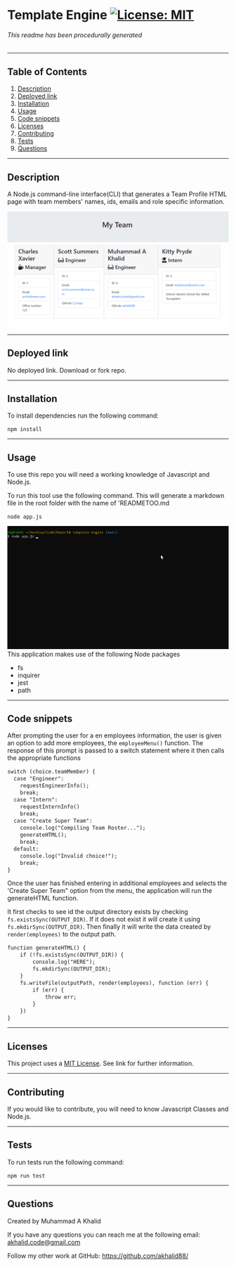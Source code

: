 # Template Engine  [![License: MIT](https://img.shields.io/badge/License-MIT-yellow.svg)](https://opensource.org/licenses/MIT) 
###### This readme has been procedurally generated 

-----------------------
## Table of Contents
1. [Description](#description)
2. [Deployed link](#deployed-link)
3. [Installation](#installation)
4. [Usage](#usage)
5. [Code snippets](#code-snippets)
6. [Licenses](#licenses)
7. [Contributing](#contributing)
8. [Tests](#tests)
9. [Questions](#questions)

-----------------------
## Description
A Node.js command-line interface(CLI) that generates a Team Profile HTML page with team members' names, ids, emails and role specific information.

![Main](assets/main.png)

-----------------------
## Deployed link
No deployed link. Download or fork repo.

-----------------------
## Installation
To install dependencies run the following command:
```
npm install
```

-----------------------
## Usage
To use this repo you will need a working knowledge of Javascript and Node.js. 

To run this tool use the following command. This will generate a markdown file in the root folder with the name of 'READMETOO.md

```
node app.js
```
![Gif](assets/usage.gif)
This application makes use of the following Node packages
- fs
- inquirer
- jest
- path

-----------------------
## Code snippets

After prompting the user for a en employees information, the user is given an option to add more employees, the `employeeMenu()` function. The response of this prompt is passed to a switch statement where it then calls the appropriate functions

```
switch (choice.teamMember) {
  case "Engineer":
    requestEngineerInfo();
    break;
  case "Intern":
    requestInternInfo()
    break;
  case "Create Super Team":
    console.log("Compiling Team Roster...");
    generateHTML();
    break;
  default:
    console.log("Invalid choice!");
    break;
}
```

Once the user has finished entering in additional employees and selects the 'Create Super Team" option from the menu, the application will run the generateHTML function. 

It first checks to see id the output directory exists by checking `fs.existsSync(OUTPUT_DIR)`. If it does not exist it will create it using `fs.mkdirSync(OUTPUT_DIR)`. Then finally it will write the data created by `render(employees)` to the output path.

```
function generateHTML() {
	if (!fs.existsSync(OUTPUT_DIR)) {
		console.log("HERE");
		fs.mkdirSync(OUTPUT_DIR);
	}
	fs.writeFile(outputPath, render(employees), function (err) {
		if (err) {
			throw err;
		}
	})
}
```

-----------------------
## Licenses
This project uses a [MIT License](https://opensource.org/licenses/MIT). See link for further information.

-----------------------
## Contributing
If you would like to contribute, you will need to know Javascript Classes and Node.js.

-----------------------
## Tests
To run tests run the following command:
```
npm run test
```

-----------------------
## Questions
Created by Muhammad A Khalid

If you have any questions you can reach me at the following email: [akhalid.code@gmail.com](mailto:akhalid.code@gmail.com)

Follow my other work at GitHub: https://github.com/akhalid88/
